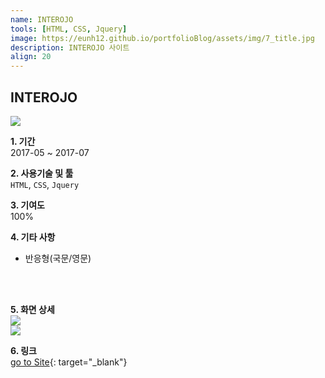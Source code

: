 ```yaml
---
name: INTEROJO
tools: [HTML, CSS, Jquery]
image: https://eunh12.github.io/portfolioBlog/assets/img/7_title.jpg
description: INTEROJO 사이트  
align: 20
---
```


## INTEROJO  
![](https://eunh12.github.io/portfolioBlog/assets/img/7_title.jpg)  
  
**1. 기간**   
2017-05 ~ 2017-07   
  
**2. 사용기술 및 툴**   
`HTML`, `CSS`, `Jquery`   
  
**3. 기여도**   
100%   
   
**4. 기타 사항**   
- 반응형(국문/영문)       
   
<br>    
<br>  

**5. 화면 상세**   
![](https://eunh12.github.io/portfolioBlog/assets/img/7_cont.jpg)  
![](https://eunh12.github.io/portfolioBlog/assets/img/7_cont2.jpg)  
  
     
**6. 링크**   
[go to Site](http://interojo.com/){: target="_blank"}

